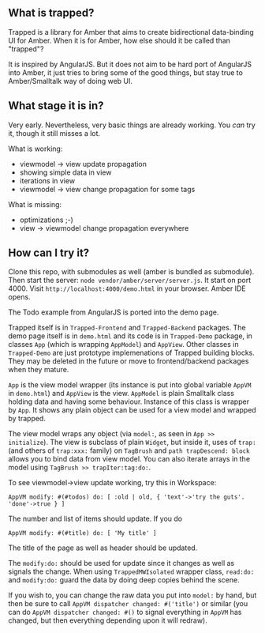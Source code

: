 What is trapped?
----

Trapped is a library for Amber that aims to create bidirectional data-binding UI for Amber.
When it is for Amber, how else should it be called than "trapped"?

It is inspired by AngularJS. But it does not aim to be hard port of AngularJS into Amber,
it just tries to bring some of the good things, but stay true to Amber/Smalltalk way of doing web UI.

What stage it is in?
----

Very early. Nevertheless, very basic things are already working.
You _can_ try it, though it still misses a lot.

What is working:
 - viewmodel -> view update propagation
 - showing simple data in view
 - iterations in view
 - viewmodel -> view change propagation for some tags

What is missing:
 - optimizations ;-)
 - view -> viewmodel change propagation everywhere

How can I try it?
----

Clone this repo, with submodules as well (amber is bundled as submodule).
Then start the server: `node vendor/amber/server/server.js`. It start on port 4000.
Visit `http://localhost:4000/demo.html` in your browser. Amber IDE opens.

The Todo example from AngularJS is ported into the demo page.

Trapped itself is in `Trapped-Frontend` and `Trapped-Backend` packages.
The demo page itself is in `demo.html` and its code is in `Trapped-Demo` package,
in classes `App` (which is wrapping `AppModel`) and `AppView`.
Other classes in `Trapped-Demo` are just prototype implemenations of Trapped
building blocks. They may be deleted in the future or move to frontend/backend packages
when they mature.

`App` is the view model wrapper (its instance is put
into global variable `AppVM` in `demo.html`)
and `AppView` is the view. `AppModel` is plain Smalltalk class
holding data and having some behaviour. Instance of this class
is wrapper by `App`. It shows any plain object can be used
for a view model and wrapped by trapped.

The view model wraps any object (via `model:`, as seen in `App >> initialize`).
The view is subclass of plain `Widget`, but inside it, uses of `trap:`
(and others of  `trap:xxx:` family) on `TagBrush`
and `path trapDescend: block` allows you to bind data from view model.
You can also iterate arrays in the model using `TagBrush >> trapIter:tag:do:`.

To see viewmodel->view update working, try this in Workspace:

```smalltalk
AppVM modify: #(#todos) do: [ :old | old, { 'text'->'try the guts'. 'done'->true } ]
```

The number and list of items should update. If you do

```smalltalk
AppVM modify: #(#title) do: [ 'My title' ]
```

The title of the page as well as header should be updated.

The `modify:do:` should be used for update since it changes as well as signals the change.
When using `TrappedMWIsolated` wrapper class,  `read:do:` and `modify:do:`
guard the data by doing deep copies behind the scene.

If you wish to, you can change the raw data you put into `model:` by hand,
but then be sure to call `AppVM dispatcher changed: #('title')` or similar
(you can do `AppVM dispatcher changed: #()` to signal everything in `AppVM` has changed,
but then everything depending upon it will redraw).